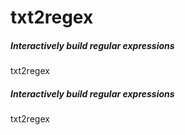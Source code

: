 # txt2regex

##### Interactively build regular expressions

   txt2regex 

##### Interactively build regular expressions

   txt2regex 

